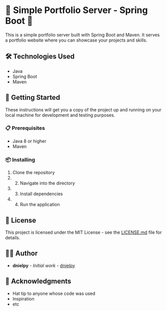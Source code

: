 # 🚀 Simple Portfolio Server - Spring Boot 🌱

This is a simple portfolio server built with Spring Boot and Maven. It serves a portfolio website where you can showcase your projects and skills.

## 🛠️ Technologies Used

- Java
- Spring Boot
- Maven

## 🚀 Getting Started

These instructions will get you a copy of the project up and running on your local machine for development and testing purposes.

### 📋 Prerequisites

- Java 8 or higher
- Maven

### 📦 Installing

1. Clone the repository
2. 2. Navigate into the directory
3. 3. Install dependencies
3. 4. Run the application
## 📝 License

This project is licensed under the MIT License - see the [LICENSE.md](LICENSE.md) file for details.

## 🙋‍♂️ Author

- **dnielpy** - *Initial work* - [dnielpy](https://github.com/dnielpy)

## 🎉 Acknowledgments

- Hat tip to anyone whose code was used
- Inspiration
- etc